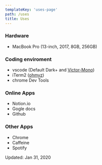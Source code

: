 ```yaml
---
templateKey: 'uses-page'
path: /uses
title: Uses
---
```

### Hardware
- MacBook Pro (13-inch, 2017, 8GB, 256GB)

### Coding enviroment
* vscode (Default Dark+ and [Victor-Mono](https://rubjo.github.io/victor-mono/))
* iTerm2 ([ohmyz](https://ohmyz.sh/))
* chrome Dev Tools

### Online Apps
* Notion.io
* Gogle docs
* Github

### Other Apps
* Chrome
* Caffeine
* Spotify

Updated: Jan 31, 2020